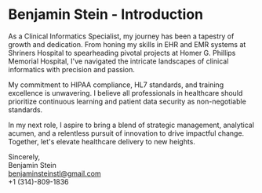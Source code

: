 # Benjamin Stein - Introduction

As a Clinical Informatics Specialist, my journey has been a tapestry of growth and dedication. From honing my skills in EHR and EMR systems at Shriners Hospital to spearheading pivotal projects at Homer G. Phillips Memorial Hospital, I've navigated the intricate landscapes of clinical informatics with precision and passion. 

My commitment to HIPAA compliance, HL7 standards, and training excellence is unwavering. I believe all professionals in healthcare should prioritize continuous learning and patient data security as non-negotiable standards. 

In my next role, I aspire to bring a blend of strategic management, analytical acumen, and a relentless pursuit of innovation to drive impactful change. Together, let's elevate healthcare delivery to new heights.

Sincerely,  
Benjamin Stein  
benjaminsteinstl@gmail.com  
+1 (314)-809-1836  